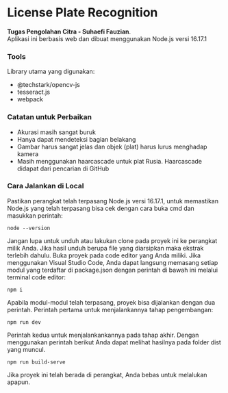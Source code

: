 # License Plate Recognition
**Tugas Pengolahan Citra - Suhaefi Fauzian**.  
Aplikasi ini berbasis web dan dibuat menggunakan Node.js versi 16.17.1
### Tools
Library utama yang digunakan:
- @techstark/opencv-js
- tesseract.js
- webpack
### Catatan untuk Perbaikan
- Akurasi masih sangat buruk
- Hanya dapat mendeteksi bagian belakang
- Gambar harus sangat jelas dan objek (plat) harus lurus menghadap kamera
- Masih menggunakan haarcascade untuk plat Rusia. Haarcascade didapat dari pencarian di GitHub
### Cara Jalankan di Local
Pastikan perangkat telah terpasang Node.js versi 16.17.1, untuk memastikan Node.js yang telah terpasang bisa cek dengan cara buka cmd dan masukkan perintah:  

```
node --version
```  
Jangan lupa untuk unduh atau lakukan clone pada proyek ini ke perangkat milik Anda. Jika hasil unduh berupa file yang diarsipkan maka ekstrak terlebih dahulu. Buka proyek pada code editor yang Anda miliki. Jika menggunakan Visual Studio Code, Anda dapat langsung memasang setiap modul yang terdaftar di package.json dengan perintah di bawah ini melalui terminal code editor:  

```
npm i
```  
Apabila modul-modul telah terpasang, proyek bisa dijalankan dengan dua perintah. Perintah pertama untuk menjalankannya tahap pengembangan:  

```
npm run dev
```  
Perintah kedua untuk menjalankankannya pada tahap akhir. Dengan menggunakan perintah berikut Anda dapat melihat hasilnya pada folder dist yang muncul.  

```
npm run build-serve
```  
Jika proyek ini telah berada di perangkat, Anda bebas untuk melalukan apapun.